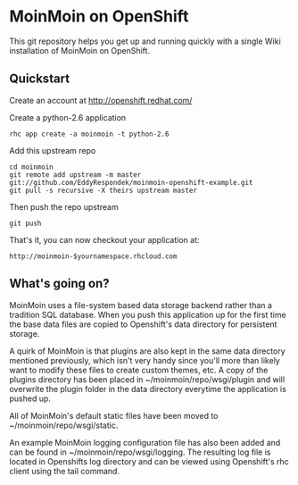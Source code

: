 MoinMoin on OpenShift
=====================

This git repository helps you get up and running quickly with a single Wiki 
installation of MoinMoin on OpenShift.


Quickstart
----------------------------

Create an account at http://openshift.redhat.com/

Create a python-2.6 application

    rhc app create -a moinmoin -t python-2.6

Add this upstream repo

    cd moinmoin
    git remote add upstream -m master git://github.com/EddyRespondek/moinmoin-openshift-example.git
    git pull -s recursive -X theirs upstream master
    
Then push the repo upstream

    git push

That's it, you can now checkout your application at:

    http://moinmoin-$yournamespace.rhcloud.com
    

What's going on?
----------------------------

MoinMoin uses a file-system based data storage backend rather than a 
tradition SQL database. When you push this application up for the first
time the base data files are copied to Openshift's data directory for 
persistent storage.

A quirk of MoinMoin is that plugins are also kept in the same data 
directory mentioned previously, which isn't very handy since you'll
more than likely want to modify these files to create custom themes, etc.
A copy of the plugins directory has been placed in 
~/moinmoin/repo/wsgi/plugin and will overwrite the plugin folder in the
data directory everytime the application is pushed up.

All of MoinMoin's default static files have been moved to
~/moinmoin/repo/wsgi/static.

An example MoinMoin logging configuration file has also been added and can
be found in ~/moinmoin/repo/wsgi/logging. The resulting log file is 
located in Openshifts log directory and can be viewed using Openshift's rhc
client using the tail command.
